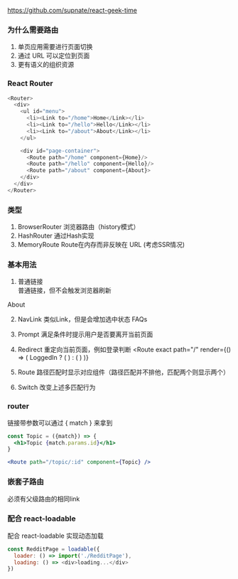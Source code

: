 
https://github.com/supnate/react-geek-time

### 为什么需要路由

1. 单页应用需要进行页面切换
2. 通过 URL 可以定位到页面
3. 更有语义的组织资源


### React Router

``` javascript
<Router>
  <div>
    <ul id="menu">
      <li><Link to="/home">Home</Link></li>
      <li><Link to="/hello">Hello</Link></li>
      <li><Link to="/about">About</Link></li>
    </ul>

    <div id="page-container">
      <Route path="/home" component={Home}/>
      <Route path="/hello" component={Hello}/>
      <Route path="/about" component={About}>
    </div>
  </div>
</Router>
```

### 类型

1. BrowserRouter 浏览器路由（history模式）
2. HashRouter 通过Hash实现
3. MemoryRoute Route在内存而非反映在 URL (考虑SSR情况)


### 基本用法

1. 普通链接  
普通链接，但不会触发浏览器刷新
<Link to="/about">About</Link>

2. NavLink
类似Link，但是会增加选中状态
<NavLink to="/faq" activeClassName="Selected">FAQs</NavLink>

3. Prompt 满足条件时提示用户是否要离开当前页面
<Prompt when={fromIsHalfFilledOut} message="Are you sure to leave?" />

4. Redirect 重定向当前页面，例如登录判断
<Route exact path="/" render={() => (
  LoggedIn ? (
    <Redirect to="/dashboard"/>
  ) : (
    <PublicHomePage/>
  )
)}

5. Route 路径匹配时显示对应组件（路径匹配并不排他，匹配两个则显示两个）
<Route exact path="/" component={Home}>
<Route path="/news" component={NewsFeed}>

6. Switch 改变上述多匹配行为
<Switch>
  <Route exact path="/" component={Home}/>
  <Route path="/about" component={About}/>
  <Route path="/:user" component={User}/>
  <Route component={NoMatch}/>
</Switch>


### router

链接带参数可以通过 { match } 来拿到

``` jsx
const Topic = ({match}) => {
  <h1>Topic {match.params.id}</h1>
}

<Route path="/topic/:id" component={Topic} />
```

### 嵌套子路由

必须有父级路由的相同link


### 配合 react-loadable

配合 react-loadable 实现动态加载

``` javascript
const RedditPage = loadable({
  loader: () => import('./RedditPage'),
  loading: () => <div>loading...</div>
})
```